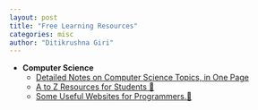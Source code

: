```yaml
---
layout: post
title: "Free Learning Resources"
categories: misc
author: "Ditikrushna Giri"
---
```


 - **Computer Science** 
	 - [Detailed Notes on Computer Science Topics, in One Page](https://github.com/darshanime/notes)
	 - [ A to Z Resources for Students 👦](https://github.com/dipakkr/A-to-Z-Resources-for-Students)
	 - [Some Useful Websites for Programmers.🥰](sdmg15/Best-websites-a-programmer-should-visit)

	
